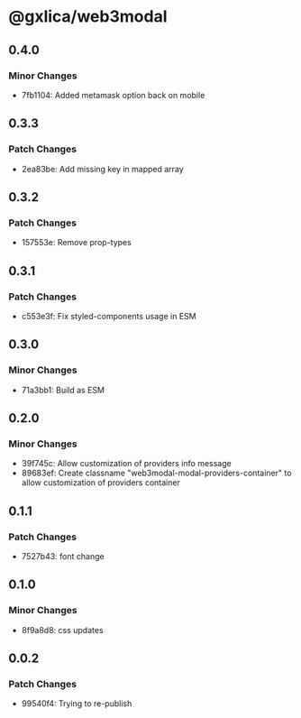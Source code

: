 # @gxlica/web3modal

## 0.4.0

### Minor Changes

- 7fb1104: Added metamask option back on mobile

## 0.3.3

### Patch Changes

- 2ea83be: Add missing key in mapped array

## 0.3.2

### Patch Changes

- 157553e: Remove prop-types

## 0.3.1

### Patch Changes

- c553e3f: Fix styled-components usage in ESM

## 0.3.0

### Minor Changes

- 71a3bb1: Build as ESM

## 0.2.0

### Minor Changes

- 39f745c: Allow customization of providers info message
- 89683ef: Create classname "web3modal-modal-providers-container" to allow customization of providers container

## 0.1.1

### Patch Changes

- 7527b43: font change

## 0.1.0

### Minor Changes

- 8f9a8d8: css updates

## 0.0.2

### Patch Changes

- 99540f4: Trying to re-publish
